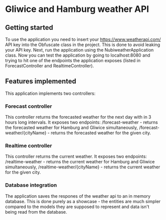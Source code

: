 # Gliwice and Hamburg weather API

## Getting started

To use the application you need to insert your https://www.weatherapi.com/ API key into the Obfuscate class in the project. This is done to avoid leaking your API key.
Next, run the application using the NubiweatherApplication class.
Now you can test the application by going to localhost:8080 and trying to hit one of the endpoints the application exposes (listed in ForecastController and RealtimeController).

## Features implemented

This application implements two controllers:

### Forecast controller

This controller returns the forecasted weather for the next day with in 3 hours long intervals.
It exposes two endpoints:
/forecast-weather - returns the forecasted weather for Hamburg and Gliwice simultaneously,
/forecast-weather/{cityName} - returns the forecasted weather for the given city.

### Realtime controller

This controller returns the current weather.
It exposes two endpoints:
/realtime-weather - returns the current weather for Hamburg and Gliwice simultaneously,
/realtime-weather/{cityName} - returns the current weather for the given city.

### Database integration

The application saves the respones of the weather api to an in memory database. This is done purely as a showcase - the entities are much simpler compared to the models they are supposed to represent and data isn't being read from the database.